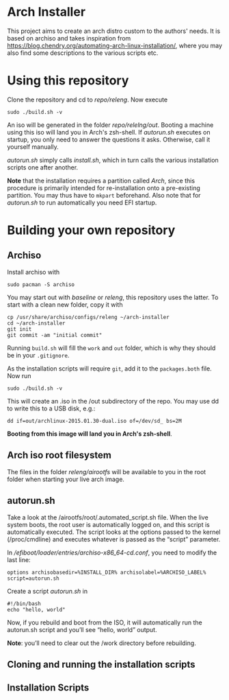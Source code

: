 Arch Installer
==============

This project aims to create an arch distro custom to the authors' needs.
It is based on archiso and takes inspiration from https://blog.chendry.org/automating-arch-linux-installation/,
where you may also find some descriptions to the various scripts etc.



Using this repository
=====================

Clone the repository and cd to *repo/releng*. Now execute

    sudo ./build.sh -v

An iso will be generated in the folder *repo/relelng/out*.
Booting a machine using this iso will land you in Arch's zsh-shell.
If *autorun.sh* executes on startup, you only need to answer the questions it asks.
Otherwise, call it yourself manually.

*autorun.sh* simply calls *install.sh*, which in turn calls the various installation scripts one after another.

**Note** that the installation requires a partition called *Arch*, since this procedure is primarily
intended for re-installation onto a pre-existing partition. You may thus have to `mkpart` beforehand.
Also note that for *autorun.sh* to run automatically you need EFI startup.



Building your own repository
============================

Archiso
-------

Install archiso with

    sudo pacman -S archiso

You may start out with *baseline* or *releng*, this repository uses the latter.
To start with a clean new folder, copy it with

    cp /usr/share/archiso/configs/releng ~/arch-installer
    cd ~/arch-installer
    git init
    git commit -am "initial commit"

Running `build.sh` will fill the `work` and `out` folder, which is why they should be in your `.gitignore`.

As the installation scripts will require `git`, add it to the `packages.both` file.
Now run

    sudo ./build.sh -v

This will create an .iso in the /out subdirectory of the repo.
You may use dd to write this to a USB disk, e.g.:

    dd if=out/archlinux-2015.01.30-dual.iso of=/dev/sd_ bs=2M

**Booting from this image will land you in Arch's zsh-shell**.

Arch iso root filesystem
------------------------

The files in the folder *releng/airootfs* will be available to you in the root folder
when starting your live arch image.

autorun.sh
----------
Take a look at the /airootfs/root/.automated_script.sh file.
When the live system boots, the root user is automatically logged on, and this script is automatically executed.
The script looks at the options passed to the kernel (/proc/cmdline) and executes whatever is passed as the “script” parameter.

In */efiboot/loader/entries/archiso-x86_64-cd.conf*, you need to modify the last line:

    options archisobasedir=%INSTALL_DIR% archisolabel=%ARCHISO_LABEL% script=autorun.sh

Create a script *autorun.sh* in

    #!/bin/bash
    echo "hello, world"

Now, if you rebuild and boot from the ISO, it will automatically run the autorun.sh script and you’ll see “hello, world” output.

**Note**: you’ll need to clear out the /work directory before rebuilding.

Cloning and running the installation scripts
--------------------------------------------

Installation Scripts
--------------------